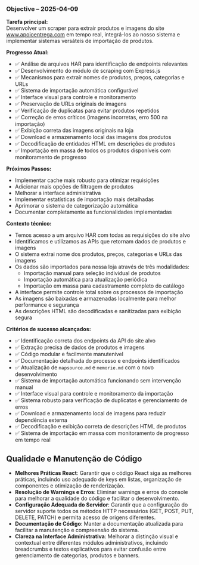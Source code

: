 ### Objective – 2025-04-09

**Tarefa principal:**  
Desenvolver um scraper para extrair produtos e imagens do site www.apoioentrega.com em tempo real, integrá-los ao nosso sistema e implementar sistemas versáteis de importação de produtos.

**Progresso Atual:**  
- ✅ Análise de arquivos HAR para identificação de endpoints relevantes
- ✅ Desenvolvimento do módulo de scraping com Express.js
- ✅ Mecanismos para extrair nomes de produtos, preços, categorias e URLs
- ✅ Sistema de importação automática configurável
- ✅ Interface visual para controle e monitoramento
- ✅ Preservação de URLs originais de imagens
- ✅ Verificação de duplicatas para evitar produtos repetidos
- ✅ Correção de erros críticos (imagens incorretas, erro 500 na importação)
- ✅ Exibição correta das imagens originais na loja
- ✅ Download e armazenamento local das imagens dos produtos
- ✅ Decodificação de entidades HTML em descrições de produtos 
- ✅ Importação em massa de todos os produtos disponíveis com monitoramento de progresso

**Próximos Passos:**  
- Implementar cache mais robusto para otimizar requisições
- Adicionar mais opções de filtragem de produtos
- Melhorar a interface administrativa
- Implementar estatísticas de importação mais detalhadas
- Aprimorar o sistema de categorização automática
- Documentar completamente as funcionalidades implementadas

**Contexto técnico:**  
- Temos acesso a um arquivo HAR com todas as requisições do site alvo
- Identificamos e utilizamos as APIs que retornam dados de produtos e imagens
- O sistema extrai nome dos produtos, preços, categorias e URLs das imagens
- Os dados são importados para nossa loja através de três modalidades:
  - Importação manual para seleção individual de produtos
  - Importação automática para atualização periódica  
  - Importação em massa para cadastramento completo do catálogo
- A interface permite controle total sobre os processos de importação
- As imagens são baixadas e armazenadas localmente para melhor performance e segurança
- As descrições HTML são decodificadas e sanitizadas para exibição segura

**Critérios de sucesso alcançados:**  
- ✅ Identificação correta dos endpoints da API do site alvo
- ✅ Extração precisa de dados de produtos e imagens
- ✅ Código modular e facilmente manutenível
- ✅ Documentação detalhada do processo e endpoints identificados
- ✅ Atualização de `mapsource.md` e `memorie.md` com o novo desenvolvimento
- ✅ Sistema de importação automática funcionando sem intervenção manual
- ✅ Interface visual para controle e monitoramento da importação
- ✅ Sistema robusto para verificação de duplicatas e gerenciamento de erros
- ✅ Download e armazenamento local de imagens para reduzir dependência externa
- ✅ Decodificação e exibição correta de descrições HTML de produtos
- ✅ Sistema de importação em massa com monitoramento de progresso em tempo real

## Qualidade e Manutenção de Código
- **Melhores Práticas React**: Garantir que o código React siga as melhores práticas, incluindo uso adequado de keys em listas, organização de componentes e otimização de renderização.
- **Resolução de Warnings e Erros**: Eliminar warnings e erros do console para melhorar a qualidade do código e facilitar o desenvolvimento.
- **Configuração Adequada do Servidor**: Garantir que a configuração do servidor suporte todos os métodos HTTP necessários (GET, POST, PUT, DELETE, PATCH) e permita acesso de origens diferentes.
- **Documentação de Código**: Manter a documentação atualizada para facilitar a manutenção e compreensão do sistema.
- **Clareza na Interface Administrativa**: Melhorar a distinção visual e contextual entre diferentes módulos administrativos, incluindo breadcrumbs e textos explicativos para evitar confusão entre gerenciamento de categorias, produtos e banners.
